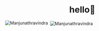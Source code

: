 
<h1 style = "text-align:center;" > hello👋 </h1>

<p>&nbsp;<img align="center" src="https://github-readme-stats.vercel.app/api?username=Manjunathravindra&show_icons=true&locale=en&theme=synthwave" alt="Manjunathravindra" />
<img align="left" src="https://github-readme-stats.vercel.app/api/top-langs?username=Manjunathravindra&show_icons=true&locale=en&layout=compact&theme=synthwave" alt="Manjunathravindra" /></p>
